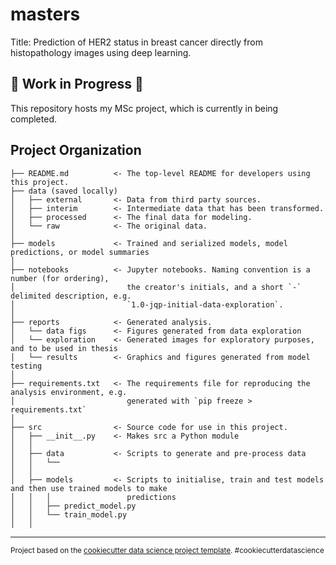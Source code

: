 masters
==============================

Title: Prediction of HER2 status in breast cancer directly from histopathology images using deep learning.

## 🚧 Work in Progress 🚧
This repository hosts my MSc project, which is currently in being completed.

Project Organization
------------

    ├── README.md          <- The top-level README for developers using this project.
    ├── data (saved locally)
    │   ├── external       <- Data from third party sources.
    │   ├── interim        <- Intermediate data that has been transformed.
    │   ├── processed      <- The final data for modeling.
    │   └── raw            <- The original data.
    │
    ├── models             <- Trained and serialized models, model predictions, or model summaries
    │
    ├── notebooks          <- Jupyter notebooks. Naming convention is a number (for ordering),
    │                         the creator's initials, and a short `-` delimited description, e.g.
    │                         `1.0-jqp-initial-data-exploration`.
    │
    ├── reports            <- Generated analysis.
    │   └── data figs      <- Figures generated from data exploration
    │   └── exploration    <- Generated images for exploratory purposes, and to be used in thesis
    │   └── results        <- Graphics and figures generated from model testing
    │
    ├── requirements.txt   <- The requirements file for reproducing the analysis environment, e.g.
    │                         generated with `pip freeze > requirements.txt`
    │
    ├── src                <- Source code for use in this project.
    │   ├── __init__.py    <- Makes src a Python module
    │   │
    │   ├── data           <- Scripts to generate and pre-process data
    │   │   └── 
    │   │
    │   ├── models         <- Scripts to initialise, train and test models and then use trained models to make
    │   │   │                 predictions
    │   │   ├── predict_model.py
    │   │   └── train_model.py
    │   │


--------

<p><small>Project based on the <a target="_blank" href="https://drivendata.github.io/cookiecutter-data-science/">cookiecutter data science project template</a>. #cookiecutterdatascience</small></p>
